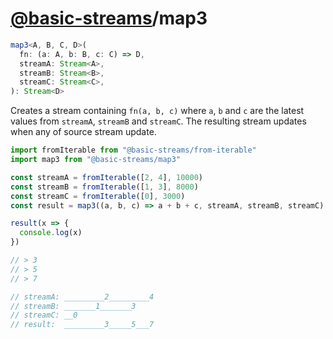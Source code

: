 # [@basic-streams](https://github.com/rpominov/basic-streams)/map3

<!-- doc -->

```typescript
map3<A, B, C, D>(
  fn: (a: A, b: B, c: C) => D,
  streamA: Stream<A>,
  streamB: Stream<B>,
  streamC: Stream<C>,
): Stream<D>
```

Creates a stream containing `fn(a, b, c)` where `a`, `b` and `c` are the latest
values from `streamA`, `streamB` and `streamC`. The resulting stream updates
when any of source stream update.

```js
import fromIterable from "@basic-streams/from-iterable"
import map3 from "@basic-streams/map3"

const streamA = fromIterable([2, 4], 10000)
const streamB = fromIterable([1, 3], 8000)
const streamC = fromIterable([0], 3000)
const result = map3((a, b, c) => a + b + c, streamA, streamB, streamC)

result(x => {
  console.log(x)
})

// > 3
// > 5
// > 7

// streamA: _________2_________4
// streamB: _______1_______3
// streamC: __0
// result:  _________3_____5___7
```

<!-- docstop -->
